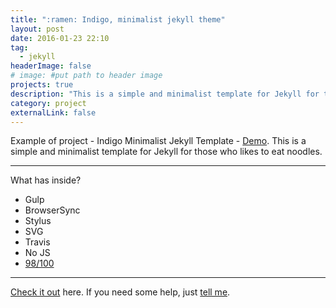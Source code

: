 ```yaml
---
title: ":ramen: Indigo, minimalist jekyll theme"
layout: post
date: 2016-01-23 22:10
tag:
  - jekyll
headerImage: false
# image: #put path to header image
projects: true
description: "This is a simple and minimalist template for Jekyll for those who likes to eat noodles."
category: project
externalLink: false
---
```


Example of project - Indigo Minimalist Jekyll Template - [Demo](https://sergiokopplin.github.io/indigo/). This is a simple and minimalist template for Jekyll for those who likes to eat noodles.

---

What has inside?

- Gulp
- BrowserSync
- Stylus
- SVG
- Travis
- No JS
- [98/100](https://developers.google.com/speed/pagespeed/insights/?url=http%3A%2F%2Fsergiokopplin.github.io%2Findigo%2F)

---

[Check it out](https://sergiokopplin.github.io/indigo/) here.
If you need some help, just [tell me](https://github.com/sergiokopplin/indigo/issues).
